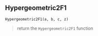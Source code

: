 ## Hypergeometric2F1

```
Hypergeometric2F1(a, b, c, z)
```

> return the `Hypergeometric2F1` function